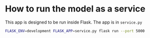 # How to run the model as a service


This app is designed to be run inside Flask. The app is in `service.py`


```bash
FLASK_ENV=development FLASK_APP=service.py flask run --port 5000
```

